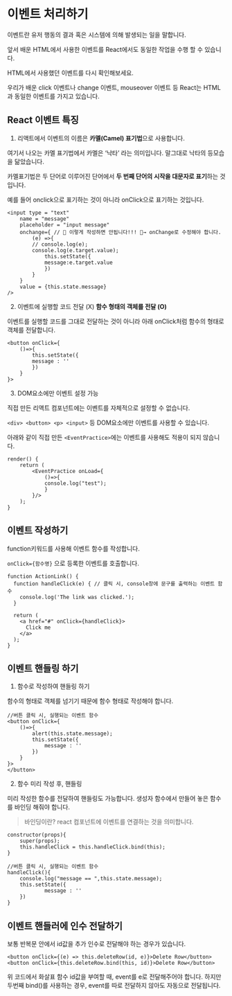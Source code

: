 # 이벤트 처리하기

이벤트란 유저 행동의 결과 혹은 시스템에 의해 발생되는 일을 말합니다.

앞서 배운 HTML에서 사용한 이벤트를 React에서도 동일한 작업을 수행 할 수 있습니다.

HTML에서 사용했던 이벤트를 다시 확인해보세요.

우리가 배운 click 이벤트나 change 이벤트, mouseover 이벤트 등 React는 HTML과 동일한 이벤트를 가지고 있습니다.

## React 이벤트 특징

1. 리액트에서 이벤트의 이름은 **카멜(Camel) 표기법**으로 사용합니다.

여기서 나오는 카멜 표기법에서 카멜은 ‘낙타’ 라는 의미입니다. 말그대로 낙타의 등모습을 닮았습니다. 

카멜표기법은 두 단어로 이루어진 단어에서 **두 번째 단어의 시작을 대문자로 표기**하는 것입니다. 

예를 들어 onclick으로 표기하는 것이 아니라 onClick으로 표기하는 것입니다.
```
<input type = "text"
    name = "message"
    placeholder = "input message"
    onchange={ // 🚨 이렇게 작성하면 안됩니다!!! 🚨→ onChange로 수정해야 합니다.
        (e) =>{
        // console.log(e);
        console.log(e.target.value);
            this.setState({
            message:e.target.value
            })
        }
    }
    value = {this.state.message}
/>
```

2. 이벤트에 실행할 코드 전달 (X) **함수 형태의 객체를 전달 (O)**

이벤트를 실행할 코드를 그대로 전달하는 것이 아니라 아래 onClick처럼 함수의 형태로 객체를 전달합니다.
```
<button onClick={
    ()=>{
        this.setState({
        message : ''
        })
    }
}>
```

3. DOM요소에만 이벤트 설정 가능

직접 만든 리액트 컴포넌트에는 이벤트를 자체적으로 설정할 수 없습니다. 

```<div> <button> <p> <input>``` 등 DOM요소에만 이벤트를 사용할 수 있습니다.

아래와 같이 직접 만든 ```<EventPractice>```에는 이벤트를 사용해도 적용이 되지 않습니다.

```
render() {
    return (
        <EventPractice onLoad={
            ()=>{
            console.log("test");
            }
        }/>
    );
}
```

## 이벤트 작성하기

function키워드를 사용해 이벤트 함수를 작성합니다.

```onClick={함수명}``` 으로 등록한 이벤트를 호출합니다.

```
function ActionLink() {
  function handleClick(e) { // 클릭 시, console창에 문구를 출력하는 이벤트 함수
    console.log('The link was clicked.');
  }

  return (
    <a href="#" onClick={handleClick}>
      Click me
    </a>
  );
}
```

## 이벤트 핸들링 하기

1. 함수로 작성하여 핸들링 하기

함수의 형태로 객체를 넘기기 때문에 함수 형태로 작성해야 합니다.

```
//버튼 클릭 시, 실행되는 이벤트 함수
<button onClick={
    ()=>{
        alert(this.state.message);
        this.setState({
            message : ''
        })
    }
}>
</button>
```

2. 함수 미리 작성 후, 핸들링

미리 작성한 함수를 전달하여 핸들링도 가능합니다. 생성자 함수에서 만들어 놓은 함수를 바인딩 해줘야 합니다.

> 바인딩이란? react 컴포넌트에 이벤트를 연결하는 것을 의미합니다.
```
constructor(props){
    super(props);
    this.handleClick = this.handleClick.bind(this);
}

//버튼 클릭 시, 실행되는 이벤트 함수
handleClick(){
    console.log("message == ",this.state.message);
    this.setState({
            message : ''
    })
}
```


## 이벤트 핸들러에 인수 전달하기

보통 반복문 안에서 id값을 추가 인수로 전달해야 하는 경우가 있습니다.
```
<button onClick={(e) => this.deleteRow(id, e)}>Delete Row</button>
<button onClick={this.deleteRow.bind(this, id)}>Delete Row</button>
```

위 코드에서 화살표 함수 id값을 부여할 때, event를 e로 전달해주어야 합니다. 하지만 두번째 bind()를 사용하는 경우, event를 따로 전달하지 않아도 자동으로 전달됩니다.
